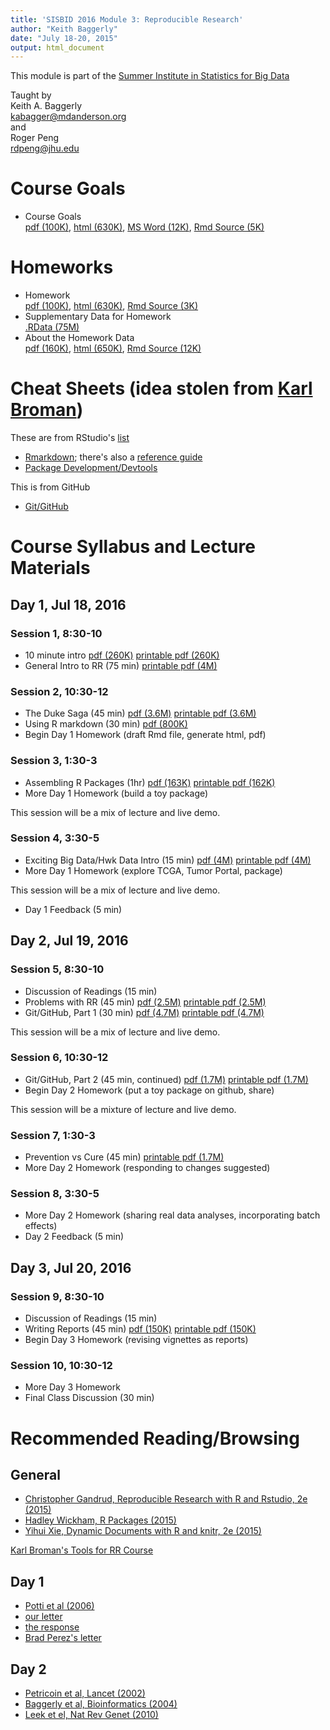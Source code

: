 ```yaml
---
title: 'SISBID 2016 Module 3: Reproducible Research'
author: "Keith Baggerly"
date: "July 18-20, 2015"
output: html_document
---
```


This module is part of the 
[Summer Institute in Statistics for Big Data](https://www.biostat.washington.edu/suminst/sisbid)

Taught by  
Keith A. Baggerly  
[kabagger@mdanderson.org](mailto:kabagger@mdanderson.org)  
and  
Roger Peng  
[rdpeng@jhu.edu](mailto:rdpeng@jhu.edu)

# Course Goals

* Course Goals   
[pdf (100K)](2016_SISBID_3_01_course_goals.pdf),
[html (630K)](2016_SISBID_3_01_course_goals.html),
[MS Word (12K)](2016_SISBID_3_01_course_goals.docx), 
[Rmd Source (5K)](2016_SISBID_3_01_course_goals.Rmd)  

# Homeworks

* Homework   
[pdf (100K)](2016_SISBID_3_02_homework.pdf),
[html (630K)](2016_SISBID_3_02_homework.html), 
[Rmd Source (3K)](2016_SISBID_3_02_homework.Rmd)  
* Supplementary Data for Homework   
[.RData (75M)](http://odin.mdacc.tmc.edu/~kabaggerly/SISBID/homework.RData) 
* About the Homework Data   
[pdf (160K)](2016_SISBID_3_03_about_the_homework_data.pdf), 
[html (650K)](2016_SISBID_3_03_about_the_homework_data.html),
[Rmd Source (12K)](2016_SISBID_3_03_about_the_homework_data.Rmd)

# Cheat Sheets (idea stolen from [Karl Broman](https://kbroman.wordpress.com/2015/04/29/cheat-sheets-for-r-based-software-carpentry-course/))

These are from RStudio's [list](https://www.rstudio.com/resources/cheatsheets/)

* [Rmarkdown](http://www.rstudio.com/wp-content/uploads/2016/03/rmarkdown-cheatsheet-2.0.pdf); there's also a [reference guide](http://www.rstudio.com/wp-content/uploads/2015/03/rmarkdown-reference.pdf)
* [Package Development/Devtools](http://www.rstudio.com/wp-content/uploads/2015/06/devtools-cheatsheet.pdf)

This is from GitHub

* [Git/GitHub](https://services.github.com/kit/downloads/github-git-cheat-sheet.pdf)


# Course Syllabus and Lecture Materials

## Day 1, Jul 18, 2016

### Session 1, 8:30-10

* 10 minute intro 
[pdf (260K)](2016_SISBID_3_06_basic_intro.pdf)
[printable pdf (260K)](2016_SISBID_3_06_basic_intro_printable.pdf)
* General Intro to RR (75 min) 
[printable pdf (4M)](2016_SISBID_3_07_broad_intro_to_rr_printable.pdf)

### Session 2, 10:30-12

* The Duke Saga (45 min) 
[pdf (3.6M)](2016_SISBID_3_08_train_wreck.pdf)
[printable pdf (3.6M)](2016_SISBID_3_08_train_wreck_printable.pdf)
* Using R markdown (30 min) 
[pdf (800K)](2016_SISBID_3_09_markdown_printable.pdf)
* Begin Day 1 Homework (draft Rmd file, generate html, pdf)

### Session 3, 1:30-3

* Assembling R Packages (1hr) 
[pdf (163K)](2016_SISBID_3_10_r_packages.pdf) 
[printable pdf (162K)](2016_SISBID_3_10_r_packages_printable.pdf)
* More Day 1 Homework (build a toy package)

This session will be a mix of lecture and live demo.

### Session 4, 3:30-5

* Exciting Big Data/Hwk Data Intro (15 min) 
[pdf (4M)](2016_SISBID_3_11_intro_to_hwk_data.pdf) 
[printable pdf (4M)](2016_SISBID_3_11_intro_to_hwk_data_printable.pdf)
* More Day 1 Homework (explore TCGA, Tumor Portal, package)

This session will be a mix of lecture and live demo.

* Day 1 Feedback (5 min)

## Day 2, Jul 19, 2016

### Session 5, 8:30-10

* Discussion of Readings (15 min)
* Problems with RR (45 min) 
[pdf (2.5M)](2016_SISBID_3_12_problems_w_replication.pdf) 
[printable pdf (2.5M)](2016_SISBID_3_12_problems_w_replication_printable.pdf)
* Git/GitHub, Part 1 (30 min) 
[pdf (4.7M)](2016_SISBID_3_13_git_part_1.pdf)
[printable pdf (4.7M)](2016_SISBID_3_13_git_part_1_printable.pdf)

This session will be a mix of lecture and live demo.

### Session 6, 10:30-12

* Git/GitHub, Part 2 (45 min, continued)
[pdf (1.7M)](2016_SISBID_3_14_git_part_2.pdf) 
[printable pdf (1.7M)](2016_SISBID_3_14_git_part_2_printable.pdf)
* Begin Day 2 Homework (put a toy package on github, share)

This session will be a mixture of lecture and live demo.

### Session 7, 1:30-3

* Prevention vs Cure (45 min)
[printable pdf (1.7M)](2016_SISBID_3_15_prevention_printable.pdf)
* More Day 2 Homework (responding to changes suggested)

### Session 8, 3:30-5

* More Day 2 Homework (sharing real data analyses, incorporating batch effects)
* Day 2 Feedback (5 min)

## Day 3, Jul 20, 2016

### Session 9, 8:30-10

* Discussion of Readings (15 min)
* Writing Reports (45 min) 
[pdf (150K)](2016_SISBID_3_16_good_reports.pdf)
[printable pdf (150K)](2016_SISBID_3_16_good_reports_printable.pdf)
* Begin Day 3 Homework (revising vignettes as reports)

### Session 10, 10:30-12

* More Day 3 Homework
* Final Class Discussion (30 min)


# Recommended Reading/Browsing

## General

* [Christopher Gandrud, Reproducible Research with R and Rstudio, 2e (2015)](http://www.amazon.com/Reproducible-Research-Studio-Second-Chapman-ebook/dp/B010ACWGBI/ref=tmm_kin_title_0?_encoding=UTF8&sr=&qid=)
* [Hadley Wickham, R Packages (2015)](http://www.amazon.com/R-Packages-Hadley-Wickham-ebook/dp/B00VAYCHL0/ref=pd_sim_351_6?ie=UTF8&refRID=1E8HS30WBHRCW45SEWXM)
* [Yihui Xie, Dynamic Documents with R and knitr, 2e (2015)](http://www.amazon.com/Dynamic-Documents-knitr-Second-Chapman-ebook/dp/B00ZBYPJEW/ref=tmm_kin_title_0?_encoding=UTF8&sr=&qid=)

[Karl Broman's Tools for RR Course](http://kbroman.org/Tools4RR/)

## Day 1

* [Potti et al (2006)](http://www.nature.com/nm/journal/v12/n11/abs/nm1491.html)
* [our letter](http://www.nature.com/nm/journal/v13/n11/full/nm1107-1276b.html)
* [the response](http://www.nature.com/nm/journal/v13/n11/full/nm1107-1277.html)
* [Brad Perez's letter](http://www.cancerletter.com/articles/20150109_1)

## Day 2

* [Petricoin et al, Lancet (2002)](http://www.sciencedirect.com/science/article/pii/S0140673602077462)
* [Baggerly et al, Bioinformatics (2004)](http://bioinformatics.oxfordjournals.org/content/20/5/777.long)
* [Leek et el, Nat Rev Genet (2010)](http://www.nature.com/nrg/journal/v11/n10/full/nrg2825.html)

